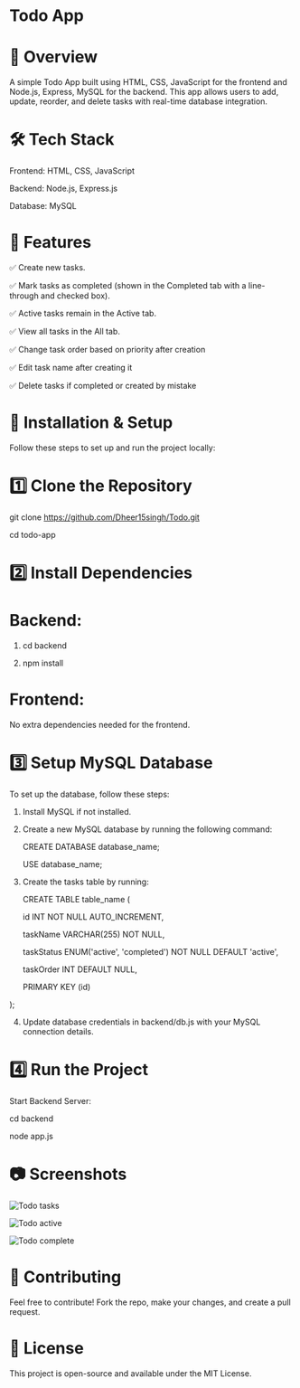 # Todo App


# 🚀 Overview

A simple Todo App built using HTML, CSS, JavaScript for the frontend and Node.js, Express, MySQL for the backend. This app allows users to add, update, reorder, and delete tasks with real-time database integration.


# 🛠️ Tech Stack

Frontend: HTML, CSS, JavaScript

Backend: Node.js, Express.js

Database: MySQL


# 📌 Features

✅ Create new tasks.

✅ Mark tasks as completed (shown in the Completed tab with a line-through and checked box).

✅ Active tasks remain in the Active tab.

✅ View all tasks in the All tab.

✅ Change task order based on priority after creation

✅ Edit task name after creating it

✅ Delete tasks if completed or created by mistake


# 🔧 Installation & Setup

Follow these steps to set up and run the project locally:


# 1️⃣ Clone the Repository

git clone https://github.com/Dheer15singh/Todo.git

cd todo-app


# 2️⃣ Install Dependencies

# Backend:

1. cd backend

2. npm install

# Frontend:

No extra dependencies needed for the frontend.


# 3️⃣ Setup MySQL Database

To set up the database, follow these steps:

1. Install MySQL if not installed.

2. Create a new MySQL database by running the following command:

   CREATE DATABASE database_name;
   
   USE database_name;

3. Create the tasks table by running:
   
   CREATE TABLE table_name (
   
      id INT NOT NULL AUTO_INCREMENT,
   
      taskName VARCHAR(255) NOT NULL,
   
      taskStatus ENUM('active', 'completed') NOT NULL DEFAULT 'active',
   
      taskOrder INT DEFAULT NULL,
   
      PRIMARY KEY (id)

  );

4. Update database credentials in backend/db.js with your MySQL connection details.
   

# 4️⃣ Run the Project

Start Backend Server:

cd backend

node app.js


# 📷 Screenshots

![Todo tasks](https://github.com/user-attachments/assets/ab5e908c-7696-4476-9ef0-f052216ab2d8)


![Todo active](https://github.com/user-attachments/assets/6b0974eb-5d63-4eaf-a54b-224af318a5af)


![Todo complete](https://github.com/user-attachments/assets/8f091340-0743-40d1-a1b9-4c3f1e31ea70)


# 🤝 Contributing

Feel free to contribute! Fork the repo, make your changes, and create a pull request.


# 📜 License

This project is open-source and available under the MIT License.
